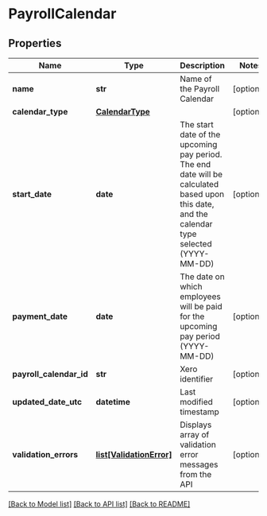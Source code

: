 # PayrollCalendar

## Properties
Name | Type | Description | Notes
------------ | ------------- | ------------- | -------------
**name** | **str** | Name of the Payroll Calendar | [optional] 
**calendar_type** | [**CalendarType**](CalendarType.md) |  | [optional] 
**start_date** | **date** | The start date of the upcoming pay period. The end date will be calculated based upon this date, and the calendar type selected (YYYY-MM-DD) | [optional] 
**payment_date** | **date** | The date on which employees will be paid for the upcoming pay period (YYYY-MM-DD) | [optional] 
**payroll_calendar_id** | **str** | Xero identifier | [optional] 
**updated_date_utc** | **datetime** | Last modified timestamp | [optional] 
**validation_errors** | [**list[ValidationError]**](ValidationError.md) | Displays array of validation error messages from the API | [optional] 

[[Back to Model list]](../README.md#documentation-for-models) [[Back to API list]](../README.md#documentation-for-api-endpoints) [[Back to README]](../README.md)


